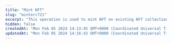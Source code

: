 ```yaml
---
title: "Mint NFT"
slug: "minterc721"
excerpt: "This operation is used to mint NFT on existing NFT collection on the blockchain. The operation is asynchronous and returns a transaction hash. The transaction hash can be used to query the status of the transaction.<br/>\nNFT will be minted as NFT Express. See more: <a href=\"https://docs.tatum.io/nft-express/what-is-nft-express\" target=\"_blank\">NFT Express functionality.</a><br/>"
hidden: false
createdAt: "Mon Feb 05 2024 14:13:45 GMT+0000 (Coordinated Universal Time)"
updatedAt: "Mon Feb 05 2024 14:16:43 GMT+0000 (Coordinated Universal Time)"
---
```

